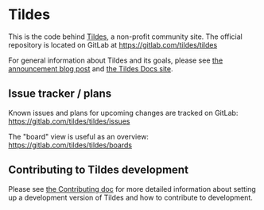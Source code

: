 # Tildes

This is the code behind [Tildes](https://tildes.net), a non-profit community site. The official repository is located on GitLab at https://gitlab.com/tildes/tildes

For general information about Tildes and its goals, please see [the announcement blog post](https://blog.tildes.net/announcing-tildes) and [the Tildes Docs site](https://docs.tildes.net).

## Issue tracker / plans

Known issues and plans for upcoming changes are tracked on GitLab: https://gitlab.com/tildes/tildes/issues

The "board" view is useful as an overview: https://gitlab.com/tildes/tildes/boards

## Contributing to Tildes development

Please see [the Contributing doc](CONTRIBUTING.md) for more detailed information about setting up a development version of Tildes and how to contribute to development.

